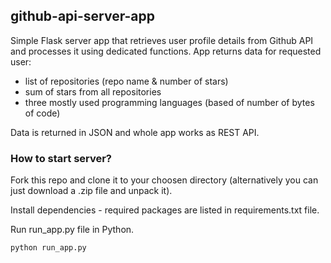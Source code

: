 ## github-api-server-app

Simple Flask server app that retrieves user profile details from Github API and processes it using dedicated functions. App returns data for requested user:
* list of repositories (repo name & number of stars)
* sum of stars from all repositories
* three mostly used programming languages (based of number of bytes of code)

Data is returned in JSON and whole app works as REST API.

### How to start server?

Fork this repo and clone it to your choosen directory (alternatively you can just download a .zip file and unpack it).

Install dependencies - required packages are listed in requirements.txt file.

Run run_app.py file in Python.
```
python run_app.py
```
